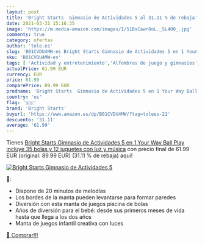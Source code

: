 ```yaml
---
layout: post
title: 'Bright Starts  Gimnasio de Actividades 5 al 31.11 % de rebaja'
date: 2021-03-31 15:16:35
image: 'https://m.media-amazon.com/images/I/51BsCawr8oL._SL400_.jpg'
comments: true
category: ofertas
author: 'tole.es'
slug: 'B01CVDU4MW-es Bright Starts Gimnasio de Actividades 5 en 1 Your Way Ball...'
sku: 'B01CVDU4MW-es'
tags: [ 'Actividad y entretenimiento','Alfombras de juego y gimnasios','Bebé','bright starts','juguetes', ]
actualPrice: 61.99 EUR
currency: EUR
price: 61.99
comparePrice: 89.99 EUR
prodname: 'Bright Starts  Gimnasio de Actividades 5 en 1 Your Way Ball Play  incluye 35 bolas y 12 juguetes con luz y música'
country: 'es'
flag: '🇪🇸'
brand: 'Bright Starts'
buyurl: 'https://www.amazon.es/dp/B01CVDU4MW/?tag=tolees-21'
descuento: '31.11'
average: '61.99'
---
```


Tienes [Bright Starts  Gimnasio de Actividades 5 en 1 Your Way Ball Play  incluye 35 bolas y 12 juguetes con luz y música](https://www.amazon.es/dp/B01CVDU4MW/?tag=tolees-21) con precio final de  61.99 EUR (original: 89.99 EUR) (31.11 %  de rebaja) aqui!

[![Bright Starts  Gimnasio de Actividades 5](https://m.media-amazon.com/images/I/51BsCawr8oL._SL400_.jpg)](https://www.amazon.es/dp/B01CVDU4MW/?tag=tolees-21)

🔎:

- Dispone de 20 minutos de melodías
- Los bordes de la manta pueden levantarse para formar paredes
- Diversión con esta manta de juegos piscina de bolas
- Años de diversión para el bebé: desde sus primeros meses de vida hasta que llega a los dos años
- Manta de juegos infantil creativa con luces

[🛒 Comprar!!!](https://www.amazon.es/dp/B01CVDU4MW/?tag=tolees-21)
